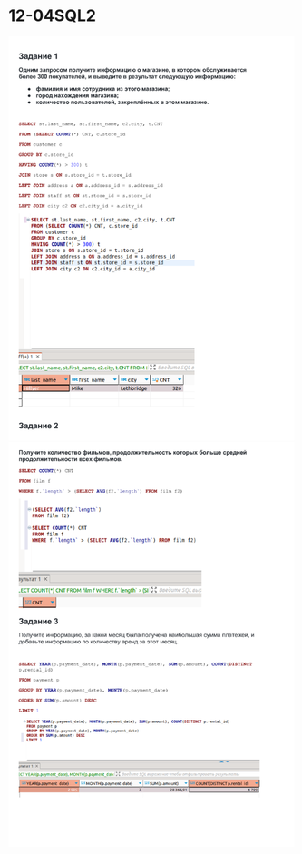 # 12-04SQL2

![img](https://github.com/AzarnoyKir/12-04SQL2/blob/ed9a9c1e098261169711d4828444e61bdc131664/img/2404-0.png)
![img](https://github.com/AzarnoyKir/12-04SQL2/blob/ed9a9c1e098261169711d4828444e61bdc131664/img/2404-1.png)
